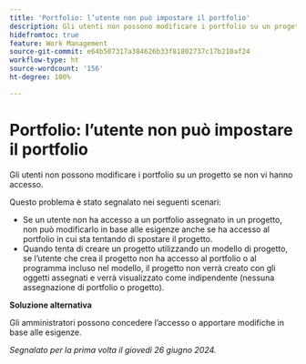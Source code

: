 ```yaml
---
title: 'Portfolio: l’utente non può impostare il portfolio'
description: Gli utenti non possono modificare i portfolio su un progetto se non vi hanno accesso.
hidefromtoc: true
feature: Work Management
source-git-commit: e64b507317a384626b33f81802737c17b210af24
workflow-type: ht
source-wordcount: '156'
ht-degree: 100%

---
```



# Portfolio: l’utente non può impostare il portfolio

Gli utenti non possono modificare i portfolio su un progetto se non vi hanno accesso.

Questo problema è stato segnalato nei seguenti scenari:

* Se un utente non ha accesso a un portfolio assegnato in un progetto, non può modificarlo in base alle esigenze anche se ha accesso al portfolio in cui sta tentando di spostare il progetto.
* Quando tenta di creare un progetto utilizzando un modello di progetto, se l’utente che crea il progetto non ha accesso al portfolio o al programma incluso nel modello, il progetto non verrà creato con gli oggetti assegnati e verrà visualizzato come indipendente (nessuna assegnazione di portfolio o progetto).

**Soluzione alternativa**

Gli amministratori possono concedere l’accesso o apportare modifiche in base alle esigenze.

_Segnalato per la prima volta il giovedì 26 giugno 2024._
